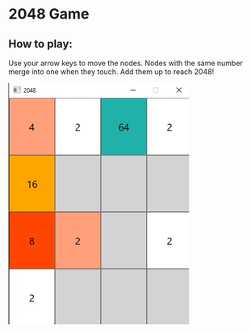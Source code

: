 # 2048 Game


## How to play: 


Use your arrow keys to move the nodes. Nodes with the same number merge into one when they touch. Add them up to reach 2048!

![alt text](https://github.com/Arturbl/2048/blob/main/src/main/resources/img/img.jpeg)